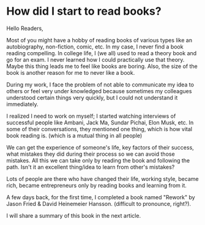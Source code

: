# How did I start to read books?

Hello Readers,

Most of you might have a hobby of reading books of various types like an autobiography, non-fiction, comic, etc. In my case, I never find a book reading compelling. In college life, I (we all) used to read a theory book and go for an exam. I never learned how I could practically use that theory. Maybe this thing leads me to feel like books are boring. Also, the size of the book is another reason for me to never like a book.

During my work, I face the problem of not able to communicate my idea to others or feel very under knowledged because sometimes my colleagues understood certain things very quickly, but I could not understand it immediately.

I realized I need to work on myself; I started watching interviews of successful people like Ambani, Jack Ma, Sundar Pichai, Elon Musk, etc. In some of their conversations, they mentioned one thing, which is how vital book reading is. (which is a mutual thing in all people)

We can get the experience of someone's life, key factors of their success, what mistakes they did during their process so we can avoid those mistakes. All this we can take only by reading the book and following the path. Isn't it an excellent thing/idea to learn from other's mistakes?

Lots of people are there who have changed their life, working style, became rich, became entrepreneurs only by reading books and learning from it.

A few days back, for the first time, I completed a book named "Rework" by Jason Fried & David Heinemeier Hansson. (difficult to pronounce, right?).

I will share a summary of this book in the next article.
